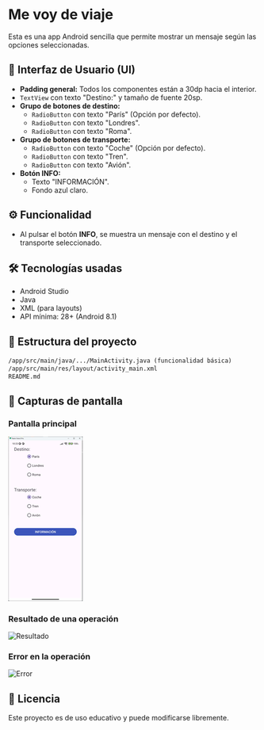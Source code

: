 # Me voy de viaje

Esta es una app Android sencilla que permite mostrar un mensaje según las opciones seleccionadas.

## 📱 Interfaz de Usuario (UI)

- **Padding general:** Todos los componentes están a 30dp hacia el interior.
- `TextView` con texto "Destino:" y tamaño de fuente 20sp.
- **Grupo de botones de destino:**
    - `RadioButton` con texto "París" (Opción por defecto). 
    - `RadioButton` con texto "Londres".
    - `RadioButton` con texto "Roma".
- **Grupo de botones de transporte:**
    - `RadioButton` con texto "Coche" (Opción por defecto).
    - `RadioButton` con texto "Tren".
    - `RadioButton` con texto "Avión".
- **Botón INFO:**
    - Texto "INFORMACIÓN".
    - Fondo azul claro.

## ⚙️ Funcionalidad

- Al pulsar el botón **INFO**, se muestra un mensaje con el destino y el transporte seleccionado.

## 🛠️ Tecnologías usadas

- Android Studio
- Java
- XML (para layouts)
- API mínima: 28+ (Android 8.1)

## 📂 Estructura del proyecto

```
/app/src/main/java/.../MainActivity.java (funcionalidad básica)
/app/src/main/res/layout/activity_main.xml
README.md
```

## 📸 Capturas de pantalla

### Pantalla principal

![Pantalla principal](screenshots/inicio.png)

### Resultado de una operación

![Resultado](screenshots/normal.png)

### Error en la operación

![Error](screenshots/error.png)

## 📄 Licencia

Este proyecto es de uso educativo y puede modificarse libremente.
